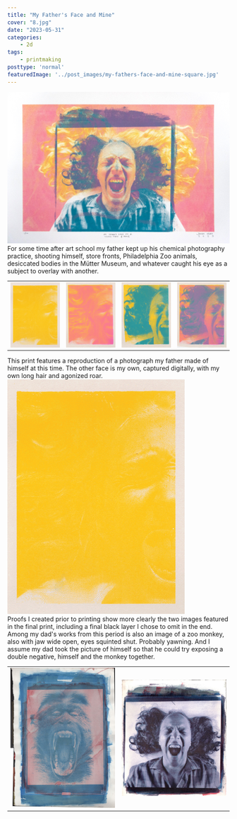 ```yaml
---
title: "My Father's Face and Mine"
cover: "8.jpg"
date: "2023-05-31"
categories:
    - 2d
tags:
    - printmaking
posttype: 'normal'
featuredImage: '../post_images/my-fathers-face-and-mine-square.jpg'
---
```


<group>
<img
    src="../post_images/my_fathers_face_and_mine/Kery_Joshua_2023_myFathersFaceAndMine.jpg"
    alt="Image of two faces, overlaid, both screaming, lying on their backs, with long hair in a halo around their heads, the face in darker colors with dark hair; the other beyond it, with yellow hair."
    title="My Father's Face and Mine. Screen print on paper. 15 in. x 22 in."
>
</group>

<group>
<r3>
<textbox>
For some time after art school my father kept up his chemical photography practice, shooting himself, store fronts, Philadelphia Zoo animals, desiccated bodies in the Mütter Museum, and whatever caught his eye as a subject to overlay with another.
</textbox>
</r3>
</group>

<group>
<table>
<tr>
<td>
<div>
<img
    src="../post_images/my_fathers_face_and_mine/proof0.jpg"
    alt="Image of the artist screaming, lying on his back, with long hair in a halo around his head."
    title="Layer 0: Myself"
>
</div>
</td>
<td>
<div>
<img
    src="../post_images/my_fathers_face_and_mine/proof1.jpg"
    alt="Image of the artist screaming, lying on his back, with long hair in a halo around his head."
    title="Layers 0, 1: Myself"
>
</div>
</td>
<td>
<div>
<img
    src="../post_images/my_fathers_face_and_mine/proof2.jpg"
    alt="Image of the artist's father screaming, lying on his back, with long hair in a halo around his head."
    title="Layers 0, 2: Us Together"
>
</div>
</td>
<td>
<div>
<img
    src="../post_images/my_fathers_face_and_mine/proof3.jpg"
    alt="Image of the artist's father screaming, lying on his back, with long hair in a halo around his head."
    title="Layers 0-2: Us Together"
>
</div>
</td>
</tr>
</table>
</group>

<group>
<l3>
<textbox>
This print features a reproduction of a photograph my father made of himself at this time. The other face is my own, captured digitally, with my own long hair and agonized roar.
</textbox>
</l3>
</group>

<group>
<l3>
<img
    src="../post_images/my_fathers_face_and_mine/portraits.gif"
    alt="Cycle of images of two faces, overlaid, both screaming, lying on their backs, with long hair in a halo around their heads, the face in darker colors with dark hair; the other beyond it, with yellow hair."
>
<figcaption>Proofs I created prior to printing show more clearly the two images featured in the final print, including a final black layer I chose to omit in the end.</figcaption>
</l3>
</group>

<group>
<c3>
<textbox>
Among my dad's works from this period is also an image of a zoo monkey, also with jaw wide open, eyes squinted shut. Probably yawning. And I assume my dad took the picture of himself so that he could try exposing a double negative, himself and the monkey together.
</textbox>
</c3>
</group>

<group>
<table>
<tr>
<td>
<div>
<img
    src="../post_images/my_fathers_face_and_mine/peter-kery-monkey.jpg"
    alt="Image of a monkey's yawning face, eyes squinted shut, jaw wide open, fangs out."
    title="Peter Kery. Untitled. Color photograph on paper."
>
</div>
</td>
<td>
<div>
<img
    src="../post_images/my_fathers_face_and_mine/peter-kery-self-portrait.jpg"
    alt="Image of the artist's father screaming, lying on his back, with long hair in a halo around his head."
    title="Peter Kery. Untitled. Color photograph on watercolor paper."
>
</div>
</td>
</tr>
</table>
</group>




